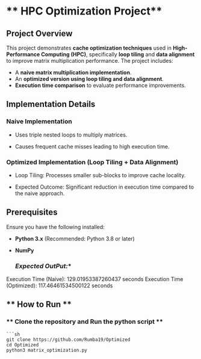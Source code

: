 # ** HPC Optimization Project**

## **Project Overview**
This project demonstrates **cache optimization techniques** used in **High-Performance Computing (HPC)**, specifically **loop tiling** and **data alignment** to improve matrix multiplication performance. The project includes:
- A **naive matrix multiplication implementation**.
- An **optimized version using loop tiling and data alignment**.
- **Execution time comparison** to evaluate performance improvements.


## **Implementation Details**

### **Naive Implementation**

- Uses triple nested loops to multiply matrices.

- Causes frequent cache misses leading to high execution time.

### **Optimized Implementation (Loop Tiling + Data Alignment)**

- Loop Tiling: Processes smaller sub-blocks to improve cache locality.

- Expected Outcome: Significant reduction in execution time compared to the naive approach.

## **Prerequisites**
Ensure you have the following installed:
- **Python 3.x** (Recommended: Python 3.8 or later)
- **NumPy**

  ### *Expected OutPut:**
 Execution Time (Naive): 129.01953387260437 seconds
Execution Time (Optimized): 117.46461534500122 seconds
## ** How to Run **
### ** Clone the repository and Run the python script **
    ```sh 
    git clone https://github.com/Rumba19/Optimized
    cd Optimized
    python3 matrix_optimization.py


